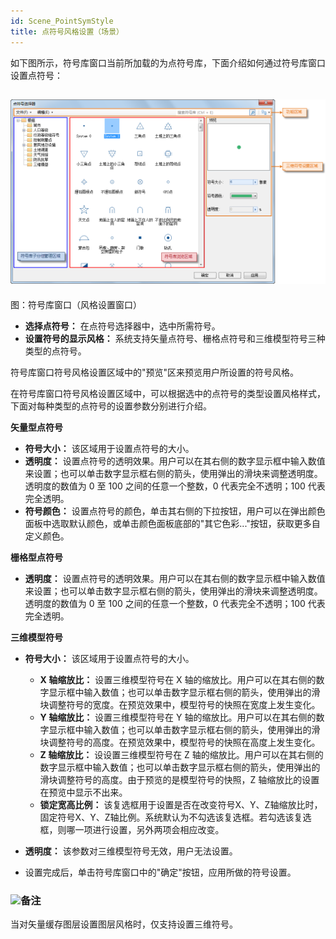 ```yaml
---
id: Scene_PointSymStyle
title: 点符号风格设置（场景）
---
```

如下图所示，符号库窗口当前所加载的为点符号库，下面介绍如何通过符号库窗口设置点符号：

![](img/Scene_PointSymManager.png)  
---  
图：符号库窗口（风格设置窗口）  

* **选择点符号：** 在点符号选择器中，选中所需符号。
* **设置符号的显示风格：** 系统支持矢量点符号、栅格点符号和三维模型符号三种类型的点符号。

符号库窗口符号风格设置区域中的"预览"区来预览用户所设置的符号风格。

在符号库窗口符号风格设置区域中，可以根据选中的点符号的类型设置风格样式，下面对每种类型的点符号的设置参数分别进行介绍。

**矢量型点符号**

* **符号大小：** 该区域用于设置点符号的大小。 
* **透明度：** 设置点符号的透明效果。用户可以在其右侧的数字显示框中输入数值来设置；也可以单击数字显示框右侧的箭头，使用弹出的滑块来调整透明度。透明度的数值为 0 至 100 之间的任意一个整数，0 代表完全不透明；100 代表完全透明。
* **符号颜色：** 设置点符号的颜色，单击其右侧的下拉按钮，用户可以在弹出颜色面板中选取默认颜色，或单击颜色面板底部的"其它色彩..."按钮，获取更多自定义颜色。

**栅格型点符号**

* **透明度：** 设置点符号的透明效果。用户可以在其右侧的数字显示框中输入数值来设置；也可以单击数字显示框右侧的箭头，使用弹出的滑块来调整透明度。透明度的数值为 0 至 100 之间的任意一个整数，0 代表完全不透明；100 代表完全透明。

**三维模型符号**

* **符号大小：** 该区域用于设置点符号的大小。 
  * **X 轴缩放比：** 设置三维模型符号在 X 轴的缩放比。用户可以在其右侧的数字显示框中输入数值；也可以单击数字显示框右侧的箭头，使用弹出的滑块调整符号的宽度。在预览效果中，模型符号的快照在宽度上发生变化。
  * **Y 轴缩放比：** 设置三维模型符号在 Y 轴的缩放比。用户可以在其右侧的数字显示框中输入数值；也可以单击数字显示框右侧的箭头，使用弹出的滑块调整符号的高度。在预览效果中，模型符号的快照在高度上发生变化。
  * **Z 轴缩放比：** 设设置三维模型符号在 Z 轴的缩放比。用户可以在其右侧的数字显示框中输入数值；也可以单击数字显示框右侧的箭头，使用弹出的滑块调整符号的高度。由于预览的是模型符号的快照，Z 轴缩放比的设置在预览中显示不出来。
  * **锁定宽高比例：** 该复选框用于设置是否在改变符号X、Y、Z轴缩放比时，固定符号X、Y、Z轴比例。系统默认为不勾选该复选框。若勾选该复选框，则哪一项进行设置，另外两项会相应改变。
* **透明度：** 该参数对三维模型符号无效，用户无法设置。

* 设置完成后，单击符号库窗口中的"确定"按钮，应用所做的符号设置。

### ![](../../img/read.gif)备注

当对矢量缓存图层设置图层风格时，仅支持设置三维符号。

